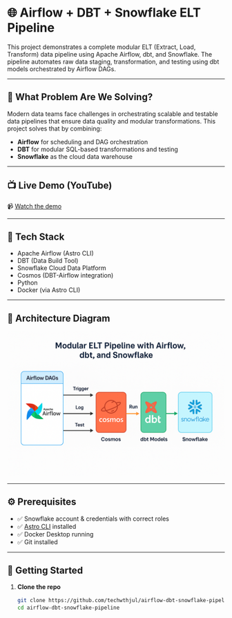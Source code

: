 # 🌐 Airflow + DBT + Snowflake ELT Pipeline

This project demonstrates a complete modular ELT (Extract, Load, Transform) data pipeline using Apache Airflow, dbt, and Snowflake. The pipeline automates raw data staging, transformation, and testing using dbt models orchestrated by Airflow DAGs.

---

## 🧩 What Problem Are We Solving?

Modern data teams face challenges in orchestrating scalable and testable data pipelines that ensure data quality and modular transformations. This project solves that by combining:
- **Airflow** for scheduling and DAG orchestration
- **DBT** for modular SQL-based transformations and testing
- **Snowflake** as the cloud data warehouse

---

## 📺 Live Demo (YouTube)

📹 [Watch the demo](https://www.youtube.com/watch?v=0OOGlrK5_HM)  


---

## 🧱 Tech Stack

- Apache Airflow (Astro CLI)
- DBT (Data Build Tool)
- Snowflake Cloud Data Platform
- Cosmos (DBT-Airflow integration)
- Python
- Docker (via Astro CLI)

---

## 🧭 Architecture Diagram

![Architecture Diagram](https://github.com/techwthjul/airflow-dbt-snowflake-pipeline/blob/main/ChatGPT%20Image%20Jun%209%2C%202025%2C%2012_17_16%20PM.png?raw=true)

---

## ⚙️ Prerequisites

- ✅ Snowflake account & credentials with correct roles
- ✅ [Astro CLI](https://docs.astronomer.io/astro/cli/install-cli) installed
- ✅ Docker Desktop running
- ✅ Git installed

---

## 🚀 Getting Started

1. **Clone the repo**
   ```bash
   git clone https://github.com/techwthjul/airflow-dbt-snowflake-pipeline.git
   cd airflow-dbt-snowflake-pipeline
